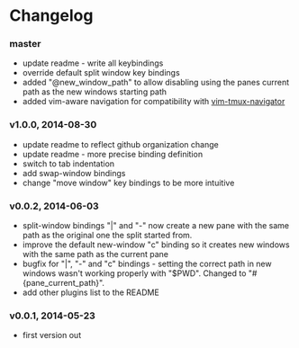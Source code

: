 # Changelog

### master
- update readme - write all keybindings
- override default split window key bindings
- added "@new_window_path" to allow disabling using the panes current path as
  the new windows starting path
- added vim-aware navigation for compatibility with
  [vim-tmux-navigator](https://github.com/christoomey/vim-tmux-navigator)

### v1.0.0, 2014-08-30
- update readme to reflect github organization change
- update readme - more precise binding definition
- switch to tab indentation
- add swap-window bindings
- change "move window" key bindings to be more intuitive

### v0.0.2, 2014-06-03
- split-window bindings "|" and "-" now create a new pane with the same path as
  the original one the split started from.
- improve the default new-window "c" binding so it creates new windows with the
  same path as the current pane
- bugfix for "|", "-" and "c" bindings - setting the correct path in new windows
  wasn't working properly with "$PWD". Changed to "#{pane_current_path}".
- add other plugins list to the README

### v0.0.1, 2014-05-23
- first version out
